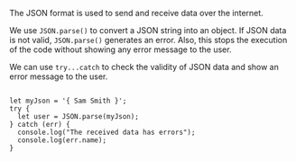 The JSON format is used to send
and
receive data over the internet.

We use `JSON.parse()`
to convert a JSON string into an object.
If JSON data is not valid,
`JSON.parse()` generates an error.
Also, this stops the execution of the code
without showing any error message to the user.

We can use `try...catch` to
check the validity of JSON data
and
show an error message to the user.

<Editor lang="javascript">
<code>
let myJson = '{ Sam Smith }';
try {
  let user = JSON.parse(myJson);
} catch (err) {
  console.log("The received data has errors");
  console.log(err.name);
}
</code>
</Editor>